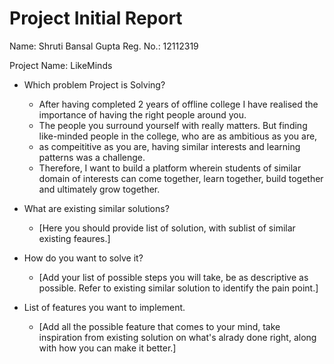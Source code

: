 # Project Initial Report

Name: Shruti Bansal Gupta 
Reg. No.: 12112319

Project Name: LikeMinds

- Which problem Project is Solving?

  - After having completed 2 years of offline college I have realised the importance of having the right people around you.
  - The people you surround yourself with really matters. But finding like-minded people in the college, who are as ambitious as you are,
  - as compeititive as you are, having similar interests and learning patterns was a challenge.
  - Therefore, I want to build a platform wherein students of similar domain of interests can come together, learn together, build together and ultimately grow together.

- What are existing similar solutions?

  - [Here you should provide list of solution, with sublist of similar existing feaures.]

- How do you want to solve it?

  - [Add your list of possible steps you will take, be as descriptive as possible. Refer to existing similar solution to identify the pain point.]

- List of features you want to implement.
  - [Add all the possible feature that comes to your mind, take inspiration from existing solution on what's alrady done right, along with how you can make it better.]
